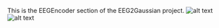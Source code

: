 This is the EEGEncoder section of the EEG2Gaussian project.
![alt text](images/overview.png)
![alt text](images/pipeline.png)
